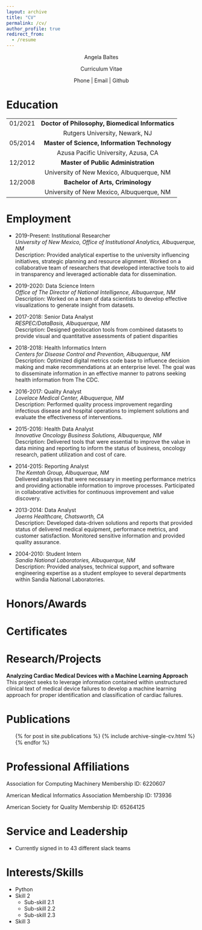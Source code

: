 ```yaml
---
layout: archive
title: "CV"
permalink: /cv/
author_profile: true
redirect_from:
  - /resume
---
```


 <p align="center">Angela Baltes<br>
 <p align="center">Curriculum Vitae</p>
 <p align="center">Phone | Email | Github</p> 
 

 


Education
======

|       |                                             |
|-------|:-------------------------------------------:|
|01/2021|**Doctor of Philosophy, Biomedical Informatics**|
|	|Rutgers University, Newark, NJ               |
|05/2014|**Master of Science, Information Technology**|
|	|Azusa Pacific University, Azusa, CA          |
|12/2012|**Master of Public Administration**          |
|	 |University of New Mexico, Albuquerque, NM   |
|12/2008|**Bachelor of Arts, Criminology**            |
|	|University of New Mexico, Albuquerque, NM    |

Employment
======
* 2019-Present:	Institutional Researcher <br />
  *University of New Mexico, Office of Institutional Analytics, Albuquerque, NM* <br />
	Description: Provided analytical expertise to the university influencing initiatives, strategic planning and resource alignment. Worked on a collaborative team of researchers that developed interactive tools to aid in transparency and leveraged actionable data for dissemination.

* 2019-2020:	Data Science Intern		<br />
	*Office of The Director of National Intelligence, Albuquerque, NM* <br />
  Description: Worked on a team of data scientists to develop effective visualizations to generate insight from datasets. 
		
* 2017-2018:	Senior Data Analyst		<br />
	*RESPEC/DataBasis, Albuquerque, NM* <br />
	Description: Designed geolocation tools from combined datasets to provide visual and quantitative assessments of patient disparities

* 2018-2018:	Health Informatics Intern	<br />
	*Centers for Disease Control and Prevention, Albuquerque, NM* <br />
  Description: Optimized digital metrics code base to influence decision making and make recommendations at an enterprise level. The goal was to disseminate information in an effective manner to patrons seeking health information from The CDC. 
	
* 2016-2017:	Quality Analyst <br />
	*Lovelace Medical Center, Albuquerque, NM* <br />
  Description: Performed quality process improvement regarding infectious disease and hospital operations to implement solutions and evaluate the effectiveness of interventions.
	
* 2015-2016:	Health Data Analyst <br />
	*Innovative Oncology Business Solutions, Albuquerque, NM* <br />
	Description: Delivered tools that were essential to improve the value in data mining and reporting to inform the status of business, oncology research, patient utilization and cost of care.

* 2014-2015:	Reporting Analyst	<br />
*The Kemtah Group, Albuquerque, NM* <br />
	Delivered analyses that were necessary in meeting performance metrics and providing actionable information to improve processes. Participated in collaborative activities for continuous improvement and value discovery.

* 2013-2014:	Data Analyst <br />
*Joerns Healthcare, Chatsworth, CA* <br />
	Description: Developed data-driven solutions and reports that provided status of delivered medical equipment, performance metrics, and customer satisfaction. Monitored sensitive information and provided quality assurance.

* 2004-2010:	Student Intern <br />
*Sandia National Laboratories, Albuquerque, NM* <br />
	Description: Provided analyses, technical support, and software engineering expertise as a student employee to several departments within Sandia National Laboratories.		

Honors/Awards
======

Certificates
======

Research/Projects
======
**Analyzing Cardiac Medical Devices with a Machine Learning Approach** <br />
This project seeks to leverage information contained within unstructured clinical text of
medical device failures to develop a machine learning approach for proper identification and classification of cardiac failures. 

Publications
======
  <ul>{% for post in site.publications %}
    {% include archive-single-cv.html %}
  {% endfor %}</ul>
  
Professional Affiliations
======
Association for Computing Machinery
Membership ID: 6220607

American Medical Informatics Association
Membership ID: 173936

American Society for Quality
Membership ID: 65264125

    
Service and Leadership
======
* Currently signed in to 43 different slack teams

Interests/Skills
======
* Python
* Skill 2
  * Sub-skill 2.1
  * Sub-skill 2.2
  * Sub-skill 2.3
* Skill 3

